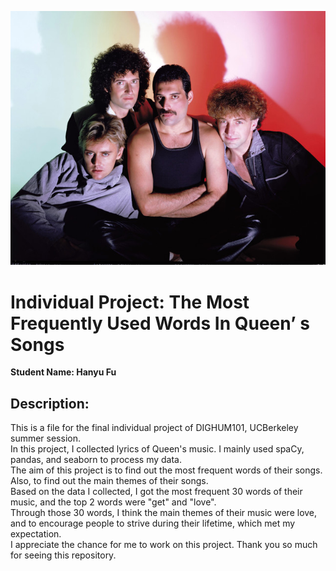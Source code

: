 ![Alt Text](af2b8e57f6d7b5d43a616bd1e27ba552cd8bfd42.jpeg)

# Individual Project: The Most Frequently Used Words In Queen’ s Songs

**Student Name: Hanyu Fu**

## Description:
   This is a file for the final individual project of DIGHUM101, UCBerkeley summer session. <br>
   In this project, I collected lyrics of Queen's music. I mainly used spaCy, pandas, and seaborn to process my data. <br>
   The aim of this project is to find out the most frequent words of their songs. Also, to find out the main themes of their songs.<br>
   Based on the data I collected, I got the most frequent 30 words of their music, and the top 2 words were "get" and "love".<br>
   Through those 30 words, I think the main themes of their music were love, and to encourage people to strive during their lifetime, which met my expectation.<br>
   I appreciate the chance for me to work on this project. Thank you so much for seeing this repository. <br>

